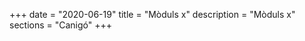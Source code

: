 +++
date        = "2020-06-19"
title       = "Mòduls x"
description = "Mòduls x"
sections    = "Canigó"
+++